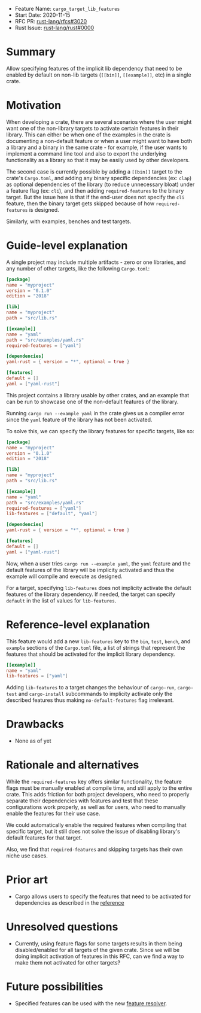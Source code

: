 - Feature Name: `cargo_target_lib_features`
- Start Date: 2020-11-15
- RFC PR: [rust-lang/rfcs#3020](https://github.com/rust-lang/rfcs/pull/3020)
- Rust Issue: [rust-lang/rust#0000](https://github.com/rust-lang/rust/issues/0000)

# Summary
[summary]: #summary

Allow specifying features of the implicit lib dependency that need to be enabled by default on non-lib targets (`[[bin]]`, `[[example]]`, etc) in a single crate.

# Motivation
[motivation]: #motivation

When developing a crate, there are several scenarios where the user might want one of the non-library targets to activate certain features in their library. This can either be when one of the examples in the crate is documenting a non-default feature or when a user might want to have both a library and a binary in the same crate - for example, if the user wants to implement a command line tool and also to export the underlying functionality as a library so that it may be easily used by other developers.

The second case is currently possible by adding a `[[bin]]` target to the crate's `Cargo.toml`, and adding any binary specific dependencies (ex: `clap`) as optional dependencies of the library (to reduce unnecessary bloat) under a feature flag (ex: `cli`), and then adding `required-features` to the binary target. But the issue here is that if the end-user does not specify the `cli` feature, then the binary target gets skipped because of how `required-features` is designed.

Similarly, with examples, benches and test targets.

# Guide-level explanation
[guide-level-explanation]: #guide-level-explanation

A single project may include multiple artifacts - zero or one libraries, and any number of other targets, like the following `Cargo.toml`:

```toml
[package]
name = "myproject"
version = "0.1.0"
edition = "2018"

[lib]
name = "myproject"
path = "src/lib.rs"

[[example]]
name = "yaml"
path = "src/examples/yaml.rs"
required-features = ["yaml"]

[dependencies]
yaml-rust = { version = "*", optional = true }

[features]
default = []
yaml = ["yaml-rust"]
```

This project contains a library usable by other crates, and an example that can be run to showcase one of the non-default features of the library.

Running `cargo run --example yaml` in the crate gives us a compiler error since the `yaml` feature of the library has not been activated.

To solve this, we can specify the library features for specific targets, like so:

```toml
[package]
name = "myproject"
version = "0.1.0"
edition = "2018"

[lib]
name = "myproject"
path = "src/lib.rs"

[[example]]
name = "yaml"
path = "src/examples/yaml.rs"
required-features = ["yaml"]
lib-features = ["default", "yaml"]

[dependencies]
yaml-rust = { version = "*", optional = true }

[features]
default = []
yaml = ["yaml-rust"]
```

Now, when a user tries `cargo run --example yaml`, the `yaml` feature and the default features of the library will be implicity activated and thus the example will compile and execute as designed.

For a target, specifying `lib-features` does not implicity activate the default features of the library dependency. If needed, the target can specify `default` in the list of values for `lib-features`.

# Reference-level explanation
[reference-level-explanation]: #reference-level-explanation

This feature would add a new `lib-features` key to the `bin`, `test`, `bench`, and `example` sections of the `Cargo.toml` file, a list of strings that represent the features that should be activated for the implicit library dependency.

```toml
[[example]]
name = "yaml"
lib-features = ["yaml"]
```

Adding `lib-features` to a target changes the behaviour of `cargo-run`, `cargo-test` and `cargo-install` subcommands to implicity activate only the described features thus making `no-default-features` flag irrelevant.

# Drawbacks
[drawbacks]: #drawbacks

- None as of yet

# Rationale and alternatives
[rationale-and-alternatives]: #rationale-and-alternatives

While the `required-features` key offers similar functionality, the feature flags must be manually enabled at compile time, and still apply to the entire crate. This adds friction for both project developers, who need to properly separate their dependencies with features and test that these configurations work properly, as well as for users, who need to manually enable the features for their use case.

We could automatically enable the required features when compiling that specific target, but it still does not solve the issue of disabling library's default features for that target.

Also, we find that `required-features` and skipping targets has their own niche use cases.

# Prior art
[prior-art]: #prior-art

- Cargo allows users to specify the features that need to be activated for dependencies as described in the [reference](https://doc.rust-lang.org/cargo/reference/features.html#features)

# Unresolved questions
[unresolved-questions]: #unresolved-questions

- Currently, using feature flags for some targets results in them being disabled/enabled for all targets of the given crate. Since we will be doing implicit activation of features in this RFC, can we find a way to make them not activated for other targets?

# Future possibilities
[future-possibilities]: #future-possibilities

- Specified features can be used with the new [feature resolver](https://doc.rust-lang.org/cargo/reference/unstable.html#features).

